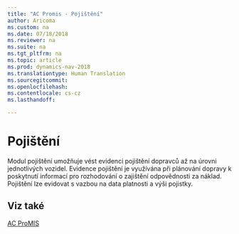 ```yaml
---
title: "AC Promis - Pojištění"
author: Aricoma
ms.custom: na
ms.date: 07/18/2018
ms.reviewer: na
ms.suite: na
ms.tgt_pltfrm: na
ms.topic: article
ms.prod: dynamics-nav-2018
ms.translationtype: Human Translation
ms.sourcegitcommit: 
ms.openlocfilehash: 
ms.contentlocale: cs-cz
ms.lasthandoff: 

---
```


# <a name="pm-insurance"></a>Pojištění

Modul pojištění umožňuje vést evidenci pojištění dopravců až na úrovni jednotlivých vozidel. Evidence pojištění je využívána při plánování dopravy k poskytnutí informací pro rozhodování o zajištění odpovědnosti za náklad. Pojištění lze evidovat s vazbou na data platnosti a výši pojistky.

## <a name="see-also"></a>Viz také  
[AC ProMIS](pm-promis.md)
